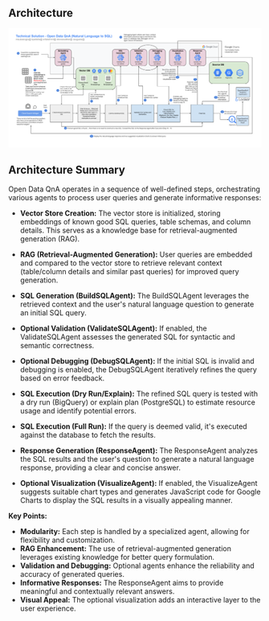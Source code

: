 Architecture
-------------
<p align="center">
    <a href="Open Data QnA Solution Architecture.png">
        <img src="OpenDataQnA Solution Architecture - v1.png" alt="aaie image">
    </a>
</p>



Architecture Summary
-------------
Open Data QnA operates in a sequence of well-defined steps, orchestrating various agents to process user queries and generate informative responses:

* **Vector Store Creation:** The vector store is initialized, storing embeddings of known good SQL queries, table schemas, and column details. This serves as a knowledge base for retrieval-augmented generation (RAG).

* **RAG (Retrieval-Augmented Generation):** User queries are embedded and compared to the vector store to retrieve relevant context (table/column details and similar past queries) for improved query generation.

* **SQL Generation (BuildSQLAgent):**  The BuildSQLAgent leverages the retrieved context and the user's natural language question to generate an initial SQL query.

* **Optional Validation (ValidateSQLAgent):** If enabled, the ValidateSQLAgent assesses the generated SQL for syntactic and semantic correctness.

* **Optional Debugging (DebugSQLAgent):** If the initial SQL is invalid and debugging is enabled, the DebugSQLAgent iteratively refines the query based on error feedback.

* **SQL Execution (Dry Run/Explain):** The refined SQL query is tested with a dry run (BigQuery) or explain plan (PostgreSQL) to estimate resource usage and identify potential errors.

* **SQL Execution (Full Run):** If the query is deemed valid, it's executed against the database to fetch the results.

* **Response Generation (ResponseAgent):** The ResponseAgent analyzes the SQL results and the user's question to generate a natural language response, providing a clear and concise answer.

* **Optional Visualization (VisualizeAgent):** If enabled, the VisualizeAgent suggests suitable chart types and generates JavaScript code for Google Charts to display the SQL results in a visually appealing manner.


**Key Points:**

* **Modularity:** Each step is handled by a specialized agent, allowing for flexibility and customization.
* **RAG Enhancement:** The use of retrieval-augmented generation leverages existing knowledge for better query formulation.
* **Validation and Debugging:** Optional agents enhance the reliability and accuracy of generated queries.
* **Informative Responses:** The ResponseAgent aims to provide meaningful and contextually relevant answers.
* **Visual Appeal:** The optional visualization adds an interactive layer to the user experience.
